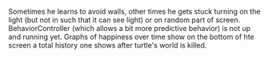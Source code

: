 Sometimes he learns to avoid walls, other times he gets stuck turning on the light (but not in such that it can see light) or on random part of screen. BehaviorController (which allows a bit more predictive behavior) is not up and running yet. Graphs of happiness over time show on the bottom of hte screen a total history one shows after turtle's world is killed. 
